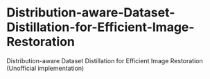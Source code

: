 # Distribution-aware-Dataset-Distillation-for-Efficient-Image-Restoration
Distribution-aware Dataset Distillation for Efficient Image Restoration (Unofficial implementation)
